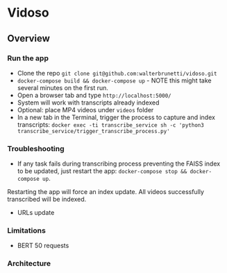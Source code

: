 # Vidoso

## Overview


### Run the app
- Clone the repo `git clone git@github.com:walterbrunetti/vidoso.git`
- `docker-compose build && docker-compose up` - NOTE this might take several minutes on the first run.
- Open a browser tab and type `http://localhost:5000/`
- System will work with transcripts already indexed
- Optional: place MP4 videos under `videos` folder
- In a new tab in the Terminal, trigger the process to capture and index transcripts: 
  `docker exec -ti transcribe_service sh -c 'python3 transcribe_service/trigger_transcribe_process.py'`

### Troubleshooting
- If any task fails during transcribing process preventing the FAISS index to be updated, just restart the app:
`docker-compose stop && docker-compose up`.

Restarting the app will force an index update. All videos successfully transcribed will be indexed.

- URLs update


### Limitations
- BERT 50 requests


### Architecture

